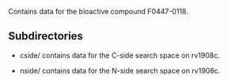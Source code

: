 Contains data for the bioactive compound F0447-0118.

## Subdirectories

- cside/ contains data for the C-side search space on rv1908c.

- nside/ contains data for the N-side search space on rv1908c.

